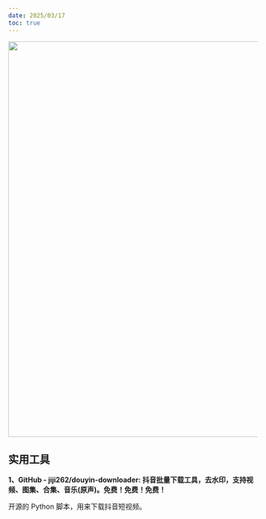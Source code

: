 ```yaml
---
date: 2025/03/17
toc: true
---
```


<img src="https://opengraph.githubassets.com/17e40ab79268799a9950bbb45c4175bf6d383163da7a68d37194f7286103269d/jiji262/douyin-downloader" width="800" />

## 实用工具
**1、GitHub - jiji262/douyin-downloader: 抖音批量下载工具，去水印，支持视频、图集、合集、音乐(原声)。免费！免费！免费！**

开源的 Python 脚本，用来下载抖音短视频。



